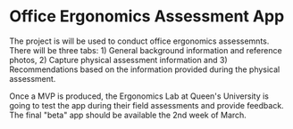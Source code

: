 # Office Ergonomics Assessment App

The project is will be used to conduct office ergonomics assessemnts.  There will be three tabs: 
	1) General background information and reference photos, 
	2) Capture physical assessment information and 
	3) Recommendations based on the information provided during the physical assessment.

Once a MVP is produced, the Ergonomics Lab at Queen's University is going to test the app during their field assessments and provide feedback.  The final "beta" app should be available the 2nd week of March.
